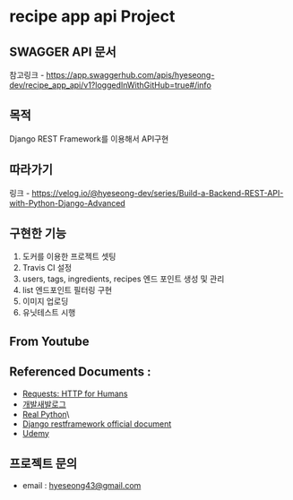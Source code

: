# recipe app api Project



## SWAGGER API 문서
참고링크 - https://app.swaggerhub.com/apis/hyeseong-dev/recipe_app_api/v1?loggedInWithGitHub=true#/info


## 목적
Django REST Framework를 이용해서 API구현


## 따라가기
링크 - https://velog.io/@hyeseong-dev/series/Build-a-Backend-REST-API-with-Python-Django-Advanced




## 구현한 기능 
1. 도커를 이용한 프로젝트 셋팅
2. Travis CI 설정
3. users, tags, ingredients, recipes 엔드 포인트 생성 및 관리
4. list 엔드포인트 필터링 구현
5. 이미지 업로딩
6. 유닛테스트 시행


## From Youtube


## Referenced Documents : 
- [Requests: HTTP for Humans](https://requests.readthedocs.io/en/master/modulenotfounderror-no-module-named-django-utils-six)
- [개발새발로그](https://dgkim5360.tistory.com/entry/python-requests)
- [Real Python](https://realpython.com/python-requests/)\
- [Django restframework official document](https://www.django-rest-framework.org/)
- [Udemy](https://www.udemy.com/course/django-python/)

## 프로젝트 문의
* email : hyeseong43@gmail.com

